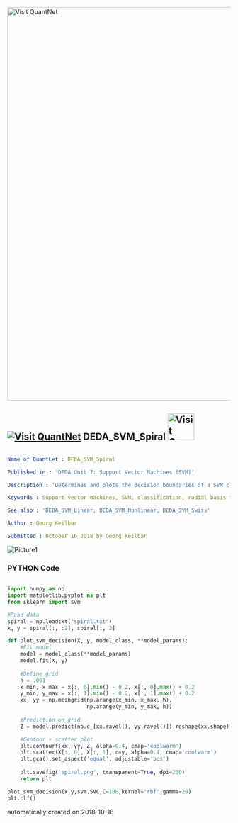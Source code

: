 [<img src="https://github.com/QuantLet/Styleguide-and-FAQ/blob/master/pictures/banner.png" width="888" alt="Visit QuantNet">](http://quantlet.de/)

## [<img src="https://github.com/QuantLet/Styleguide-and-FAQ/blob/master/pictures/qloqo.png" alt="Visit QuantNet">](http://quantlet.de/) **DEDA_SVM_Spiral** [<img src="https://github.com/QuantLet/Styleguide-and-FAQ/blob/master/pictures/QN2.png" width="60" alt="Visit QuantNet 2.0">](http://quantlet.de/)

```yaml

Name of QuantLet : DEDA_SVM_Spiral

Published in : 'DEDA Unit 7: Support Vector Machines (SVM)'

Description : 'Determines and plots the decision boundaries of a SVM classifier with RBF kernel for spiral data'

Keywords : Support vector machines, SVM, classification, radial basis functions

See also : 'DEDA_SVM_Linear, DEDA_SVM_Nonlinear, DEDA_SVM_Swiss'

Author : Georg Keilbar

Submitted : October 16 2018 by Georg Keilbar

```

![Picture1](spiral.png)

### PYTHON Code
```python

import numpy as np
import matplotlib.pyplot as plt
from sklearn import svm

#Read data
spiral = np.loadtxt("spiral.txt")
x, y = spiral[:, :2], spiral[:, 2]

def plot_svm_decision(X, y, model_class, **model_params):
    #Fit model
    model = model_class(**model_params)
    model.fit(X, y)
    
    #Define grid
    h = .001     
    x_min, x_max = x[:, 0].min() - 0.2, x[:, 0].max() + 0.2
    y_min, y_max = x[:, 1].min() - 0.2, x[:, 1].max() + 0.2
    xx, yy = np.meshgrid(np.arange(x_min, x_max, h), 
                         np.arange(y_min, y_max, h))
    
    #Prediction on grid
    Z = model.predict(np.c_[xx.ravel(), yy.ravel()]).reshape(xx.shape)

    #Contour + scatter plot
    plt.contourf(xx, yy, Z, alpha=0.4, cmap='coolwarm')
    plt.scatter(X[:, 0], X[:, 1], c=y, alpha=0.4, cmap='coolwarm')
    plt.gca().set_aspect('equal', adjustable='box')
    
    plt.savefig('spiral.png', transparent=True, dpi=200)
    return plt

plot_svm_decision(x,y,svm.SVC,C=100,kernel='rbf',gamma=20)
plt.clf()
```

automatically created on 2018-10-18